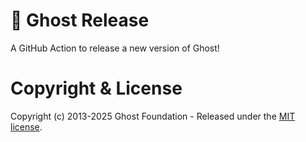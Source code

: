 # :ship: Ghost Release

A GitHub Action to release a new version of Ghost!

# Copyright & License

Copyright (c) 2013-2025 Ghost Foundation - Released under the [MIT license](LICENSE).
